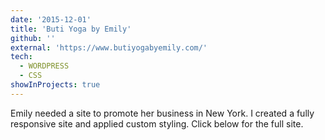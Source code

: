 ```yaml
---
date: '2015-12-01'
title: 'Buti Yoga by Emily'
github: ''
external: 'https://www.butiyogabyemily.com/'
tech:
  - WORDPRESS
  - CSS
showInProjects: true
---
```


Emily needed a site to promote her business in New York. I created a fully responsive site and applied custom styling. Click below for the full site.
